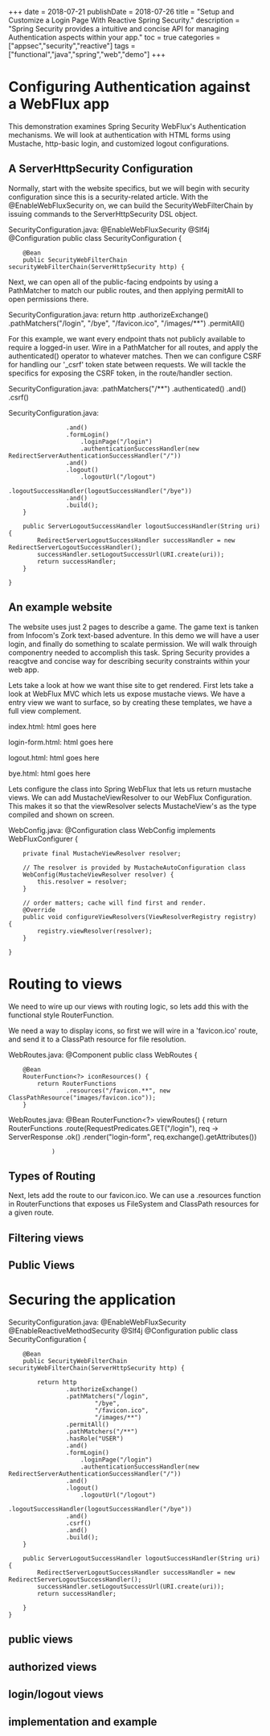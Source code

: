 +++
date = 2018-07-21
publishDate = 2018-07-26
title = "Setup and Customize a Login Page With Reactive Spring Security."
description = "Spring Security provides a intuitive and concise API for managing Authentication aspects within your app."
toc = true
categories = ["appsec","security","reactive"]
tags = ["functional","java","spring","web","demo"]
+++

# Configuring Authentication against a WebFlux app

This demonstration examines Spring Security WebFlux's Authentication mechanisms. We will look at authentication with HTML forms using Mustache, http-basic login, and customized logout configurations.

## A ServerHttpSecurity Configuration

Normally, start with the website specifics, but we will begin with security configuration since this is a security-related article. With the @EnableWebFluxSecurity on, we can build the SecurityWebFilterChain by issuing commands to the ServerHttpSecurity DSL object.


SecurityConfiguration.java:
    @EnableWebFluxSecurity
    @Slf4j
    @Configuration
    public class SecurityConfiguration {

        @Bean
        public SecurityWebFilterChain securityWebFilterChain(ServerHttpSecurity http) {

Next, we can open all of the public-facing endpoints by using a PathMatcher to match our public routes, and then applying permitAll to open permissions there.

SecurityConfiguration.java:
            return http
                    .authorizeExchange()
                    .pathMatchers("/login",
                            "/bye",
                            "/favicon.ico",
                            "/images/**")
                    .permitAll()

For this example, we want every endpoint thats not publicly available to require a logged-in user. Wire in a PathMatcher for all routes, and apply the authenticated() operator to whatever matches. Then we can configure CSRF for handling our '_csrf' token state between requests. We will tackle the specifics for exposing the CSRF token, in the route/handler section.

SecurityConfiguration.java:
                    .pathMatchers("/**")
                    .authenticated()
                    .and()
                    .csrf()

SecurityConfiguration.java:


                    .and()
                    .formLogin()
                        .loginPage("/login")
                        .authenticationSuccessHandler(new RedirectServerAuthenticationSuccessHandler("/"))
                    .and()
                    .logout()
                        .logoutUrl("/logout")
                        .logoutSuccessHandler(logoutSuccessHandler("/bye"))
                    .and()
                    .build();
        }

        public ServerLogoutSuccessHandler logoutSuccessHandler(String uri) {
            RedirectServerLogoutSuccessHandler successHandler = new RedirectServerLogoutSuccessHandler();
            successHandler.setLogoutSuccessUrl(URI.create(uri));
            return successHandler;
        }

    }

## An example website

The website uses just 2 pages to describe a game. The game text is tanken from Infocom's Zork text-based adventure. In this demo we will have a user login, and finally do something to scalate permission. We will walk throuigh componentry needed to accomplish this task. Spring Security provides a reacgtve and concise way for describing security constraints within your web app.  

Lets take a look at how we want thise site to get rendered. First lets take a look at WebFlux MVC which lets us expose mustache views. We have a entry view we want to surface, so by creating these templates, we have a full view complement.

index.html:
    html goes here

login-form.html:
    html goes  here

logout.html:
    html goes here

bye.html:
    html goes here

Lets configure the class into Spring WebFlux that lets us return mustache views. We can add MustacheViewResolver to our WebFlux Configuration. This makes it so that the viewResolver selects MustacheView's as the type compiled and shown on screen.

WebConfig.java:
    @Configuration
    class WebConfig implements WebFluxConfigurer {

        private final MustacheViewResolver resolver;

        // The resolver is provided by MustacheAutoConfiguration class
        WebConfig(MustacheViewResolver resolver) {
            this.resolver = resolver;
        }

        // order matters; cache will find first and render.
        @Override
        public void configureViewResolvers(ViewResolverRegistry registry) {
            registry.viewResolver(resolver);
        }

    }

# Routing to views

We need to wire up our views with routing logic, so lets add this with the functional style RouterFunction.

We need a way to display icons, so first we will wire in a 'favicon.ico' route, and send it to a ClassPath resource for file resolution.


WebRoutes.java:
    @Component
    public class WebRoutes {

        @Bean
        RouterFunction<?> iconResources() {
            return RouterFunctions
                    .resources("/favicon.**", new ClassPathResource("images/favicon.ico"));
        }

WebRoutes.java:
    @Bean
    RouterFunction<?> viewRoutes() {
        return RouterFunctions
                .route(RequestPredicates.GET("/login"),
                        req -> ServerResponse
                                .ok()
                                .render("login-form",
                                        req.exchange().getAttributes())

                )


## Types of Routing

Next, lets add the route to our favicon.ico. We can use a .resources function in RouterFunctions that exposes us FileSystem and ClassPath resources for a given route.


## Filtering views

## Public Views

# Securing the application

SecurityConfiguration.java:
    @EnableWebFluxSecurity
    @EnableReactiveMethodSecurity
    @Slf4j
    @Configuration
    public class SecurityConfiguration {

        @Bean
        public SecurityWebFilterChain securityWebFilterChain(ServerHttpSecurity http) {

            return http
                    .authorizeExchange()
                    .pathMatchers("/login",
                            "/bye",
                            "/favicon.ico",
                            "/images/**")
                    .permitAll()
                    .pathMatchers("/**")
                    .hasRole("USER")
                    .and()
                    .formLogin()
                        .loginPage("/login")
                        .authenticationSuccessHandler(new RedirectServerAuthenticationSuccessHandler("/"))
                    .and()
                    .logout()
                        .logoutUrl("/logout")
                        .logoutSuccessHandler(logoutSuccessHandler("/bye"))
                    .and()
                    .csrf()
                    .and()
                    .build();
        }

        public ServerLogoutSuccessHandler logoutSuccessHandler(String uri) {
            RedirectServerLogoutSuccessHandler successHandler = new RedirectServerLogoutSuccessHandler();
            successHandler.setLogoutSuccessUrl(URI.create(uri));
            return successHandler;

        }
    }

## public views

## authorized views

## login/logout views

## implementation and example


